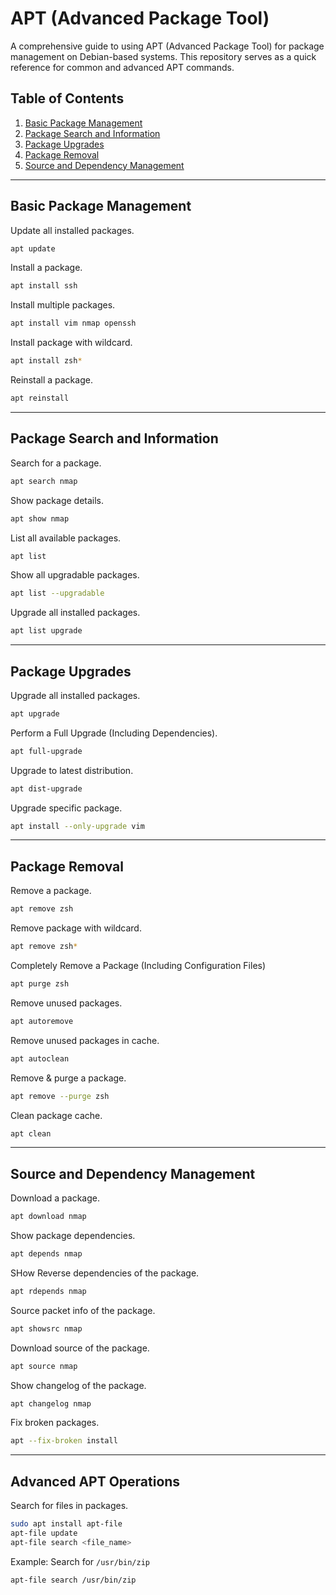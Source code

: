 # APT (Advanced Package Tool)

A comprehensive guide to using APT (Advanced Package Tool) for package management on Debian-based systems. This repository serves as a quick reference for common and advanced APT commands.

## Table of Contents
1. [Basic Package Management](#basic-package-management)
2. [Package Search and Information](#package-search-and-information)
3. [Package Upgrades](#package-upgrades)
4. [Package Removal](#package-removal)
5. [Source and Dependency Management](#source-and-dependency-management)

---

## Basic Package Management

Update all installed packages.
```bash
apt update
```

Install a package.
```bash
apt install ssh
```

Install multiple packages.
```bash
apt install vim nmap openssh
```

Install package with wildcard.
```bash
apt install zsh*
```

Reinstall a package.
```bash
apt reinstall
```

---

## Package Search and Information

Search for a package.
```bash
apt search nmap
```

Show package details.
```bash
apt show nmap
```

List all available packages.
```bash
apt list
```

Show all upgradable packages.
```bash
apt list --upgradable
```

Upgrade all installed packages.
```bash
apt list upgrade
```

---

## Package Upgrades 

Upgrade all installed packages.
```bash
apt upgrade
```

Perform a Full Upgrade (Including Dependencies).
```bash
apt full-upgrade
```

Upgrade to latest distribution.
```bash
apt dist-upgrade
```

Upgrade specific package.
```bash
apt install --only-upgrade vim
```

---

## Package Removal

Remove a package.
```bash
apt remove zsh
```

Remove package with wildcard.
```bash
apt remove zsh*
```

Completely Remove a Package (Including Configuration Files)
```bash
apt purge zsh
```

Remove unused packages.
```bash
apt autoremove
```

Remove unused packages in cache.
```bash
apt autoclean
```

Remove & purge a package.
```bash
apt remove --purge zsh
```

Clean package cache.
```bash
apt clean
```

---

## Source and Dependency Management

Download a package.
```bash
apt download nmap
```

Show package dependencies.
```bash
apt depends nmap
```

SHow Reverse dependencies of the package.
```bash
apt rdepends nmap
```

Source packet info of the package.
```bash
apt showsrc nmap
```

Download source of the package.
```bash
apt source nmap
```

Show changelog of the package.
```bash
apt changelog nmap
```

Fix broken packages.
```bash
apt --fix-broken install
```

---

## Advanced APT Operations

Search for files in packages.
```bash
sudo apt install apt-file
apt-file update
apt-file search <file_name>
```

Example: Search for `/usr/bin/zip`
```
apt-file search /usr/bin/zip
```



